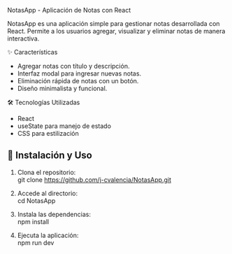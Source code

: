 NotasApp - Aplicación de Notas con React  

NotasApp es una aplicación simple para gestionar notas desarrollada con React. Permite a los usuarios agregar, visualizar y eliminar notas de manera interactiva.  

✨ Características  

- Agregar notas con título y descripción.  
- Interfaz modal para ingresar nuevas notas.  
- Eliminación rápida de notas con un botón.  
- Diseño minimalista y funcional.  

🛠️ Tecnologías Utilizadas  

- React  
- useState para manejo de estado  
- CSS para estilización  

## 🚀 Instalación y Uso  

1. Clona el repositorio:  
   git clone https://github.com/j-cvalencia/NotasApp.git
   
2. Accede al directorio:  
   cd NotasApp
   
3. Instala las dependencias:  
   npm install
   
4. Ejecuta la aplicación:  
   npm run dev
